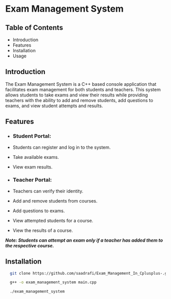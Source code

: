 # Exam Management System

## Table of Contents

- Introduction
- Features
- Installation
- Usage

## Introduction

The Exam Management System is a C++ based console application that facilitates exam management for both students and teachers. This system allows students to take exams and view their results while providing teachers with the ability to add and remove students, add questions to exams, and view student attempts and results.

## Features

- ### Student Portal:
- Students can register and log in to the system.
- Take available exams.
- View exam results.
- ### Teacher Portal:

- Teachers can verify their identity.
- Add and remove students from courses.
- Add questions to exams.
- View attempted students for a course.
- View the results of a course.

**_Note: Students can attempt an exam only if a teacher has added them to the respective course._**

## Installation

```bash
  git clone https://github.com/saadrafi/Exam_Management_In_Cplusplus-.git
```

```bash
  g++ -o exam_management_system main.cpp
```

```bash
  ./exam_management_system
```

